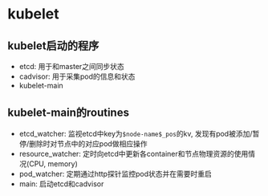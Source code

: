 # kubelet

## kubelet启动的程序
 - etcd: 用于和master之间同步状态
 - cadvisor: 用于采集pod的信息和状态
 - kubelet-main

## kubelet-main的routines 
 - etcd_watcher: 监视etcd中key为`$node-name$_pos`的kv, 发现有pod被添加/暂停/删除时对节点中的对应pod做相应操作
 - resource_watcher: 定时向etcd中更新各container和节点物理资源的使用情况(CPU, memory)
 - pod_watcher: 定期通过http探针监控pod状态并在需要时重启
 - main: 启动etcd和cadvisor

